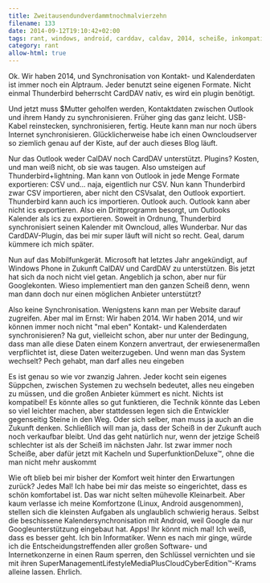 ```yaml
---
title: Zweitausendundverdammtnochmalvierzehn
filename: 133
date: 2014-09-12T19:10:42+02:00
tags: rant, windows, android, carddav, caldav, 2014, scheiße, inkompatibel
category: rant
allow-html: true
---
```

<p>Ok. Wir haben 2014, und Synchronisation von Kontakt- und Kalenderdaten ist immer noch ein Alptraum. Jeder benutzt seine eigenen Formate. Nicht einmal Thunderbird beherrscht CardDAV nativ, es wird ein plugin benötigt.</p>
<p>Und jetzt muss $Mutter geholfen werden, Kontaktdaten zwischen Outlook und ihrem Handy zu synchronisieren. Früher ging das ganz leicht. USB-Kabel reinstecken, synchronisieren, fertig. Heute kann man nur noch übers Internet synchronisieren. Glücklicherweise habe ich einen Owncloudserver so ziemlich genau auf der Kiste, auf der auch dieses Blog läuft.</p>
<p>Nur das Outlook weder CalDAV noch CardDAV unterstützt. Plugins? Kosten, und man weiß nicht, ob sie was taugen. Also umsteigen auf Thunderbird+lightning.
Man kann von Outlook in jede Menge Formate exportieren: CSV und... naja, eigentlich nur CSV. Nun kann Thunderbird zwar CSV importieren, aber nicht den CSVsalat, den Outlook exportiert. Thunderbird kann auch ics importieren. Outlook auch. Outlook kann aber nicht ics exportieren. Also ein Drittprogramm besorgt, um Outlooks Kalender als ics zu exportieren. Soweit in Ordnung, Thunderbird synchronisiert seinen Kalender mit Owncloud, alles Wunderbar. Nur das CardDAV-Plugin, das bei mir super läuft will nicht so recht. Geal, darum kümmere ich mich später.</p>
<p>Nun auf das Mobilfunkgerät. Microsoft hat letztes Jahr angekündigt, auf Windows Phone in Zukunft CalDAV und CardDAV zu unterstützen. Bis jetzt hat sich da noch nicht viel getan. Angeblich ja schon, aber nur für Googlekonten. Wieso implementiert man den ganzen Scheiß denn, wenn man dann doch nur einen möglichen Anbieter unterstützt?</p>
<p>Also keine Synchronisation. Wenigstens kann man per Website darauf zugreifen. Aber mal im Ernst: Wir haben 2014. Wir haben 2014, und wir können immer noch nicht "mal eben" Kontakt- und Kalenderdaten synchronisieren? Na gut, vielleicht schon, aber nur unter der Bedingung, dass man alle diese Daten einem Konzern anvertraut, der erwiesenermaßen verpflichtet ist, diese Daten weiterzugeben. Und wenn man das System wechselt? Pech gehabt, man darf alles neu eingeben</p>
<p>Es ist genau so wie vor zwanzig Jahren. Jeder kocht sein eigenes Süppchen, zwischen Systemen zu wechseln bedeutet, alles neu eingeben zu müssen, und die großen Anbieter kümmert es nicht. Nichts ist kompatibel! Es könnte alles so gut funktieren, die Technik könnte das Leben so viel leichter machen, aber stattdessen legen sich die Entwickler gegenseitig Steine in den Weg. Oder sich selber, man muss ja auch an die Zukunft denken. Schließlich will man ja, dass der Scheiß in der Zukunft auch noch verkaufbar bleibt. Und das geht natürlich nur, wenn der jetzige Scheiß schlechter ist als der Scheiß im nächsten Jahr. Ist zwar immer noch Scheiße, aber dafür jetzt mit Kacheln und SuperfunktionDeluxe™, ohne die man nicht mehr auskommt</p>
<p>Wie oft blieb bei mir bisher der Komfort weit hinter den Erwartungen zurück? Jedes Mal! Ich habe bei mir das meiste so eingerichtet, dass es schön komfortabel ist. Das war nicht selten mühevolle Kleinarbeit. Aber kaum verlasse ich meine Komfortzone (Linux, Android ausgenommen), stellen sich die kleinsten Aufgaben als unglaublich schwierig heraus. Selbst die beschissene Kalendersynchronisation mit Android, weil Google da nur Googleunterstützung eingebaut hat. Apps! Ihr könnt mich mal! Ich weiß, dass es besser geht. Ich bin Informatiker. Wenn es nach mir ginge, würde ich die Entscheidungstreffenden aller großen Software- und Internetkonzerne in einen Raum sperren, den Schlüssel vernichten und sie mit ihren SuperManagementLifestyleMediaPlusCloudCyberEdition™-Krams alleine lassen. Ehrlich.</p>
